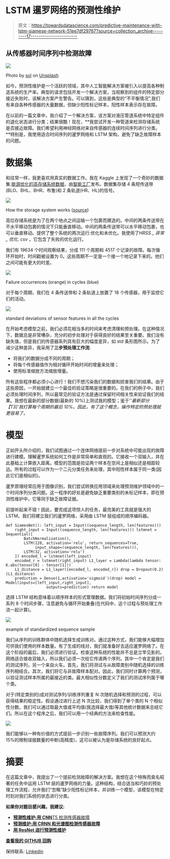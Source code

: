 # LSTM 暹罗网络的预测性维护

> 原文：<https://towardsdatascience.com/predictive-maintenance-with-lstm-siamese-network-51ee7df29767?source=collection_archive---------17----------------------->

## 从传感器时间序列中检测故障

![](img/9e94b45639e7a2a818be76ba8a211b71.png)

Photo by [sol](https://unsplash.com/@solimonster?utm_source=medium&utm_medium=referral) on [Unsplash](https://unsplash.com?utm_source=medium&utm_medium=referral)

如今，预测性维护是一个活跃的领域，其中人工智能解决方案被引入以提高各种制造系统的生产率。典型的请求包括开发一个解决方案，当观察到的组件的特定部分接近失败时，该解决方案产生警告。可以猜到，这些是典型的“不平衡情况”,我们有来自各种传感器的大量数据，但缺少阳性标记样本，阳性样本表示存在故障。

在以前的一篇文章中，我介绍了一个解决方案，该方案对液压管道系统中特定组件的退化状态进行分类；结果很酷！现在，**我尝试开发一种管道来检测存储系统是否接近故障。我们希望利用神经网络对来自传感器的连续时间序列进行分类。**特别是，我使用适合时间序列的暹罗网络和 LSTM 架构，避免了缺乏故障样本的问题。

# 数据集

和往常一样，我更喜欢用真实的数据工作。我在 Kaggle 上发现了一个奇妙的数据集:[能源优化的高存储系统数据](https://www.kaggle.com/inIT-OWL/high-storage-system-data-for-energy-optimization)，由[智能工厂](https://www.smartfactory-owl.de/index.php/en/)发布。数据集存储 4 条短传送带(BLO、BHL、BHR、布鲁)和 2 条轨道(HR、HL)的信号。

![](img/ee94f53e5abe0a8703b22779ac51a964.png)

How the storage system works ([source](https://www.kaggle.com/inIT-OWL/high-storage-system-data-for-energy-optimization))

高位存储系统是为了在两个地点之间运输一个包裹而建造的。中间的两条传送带在不水平移动包裹的情况下只能垂直移动。中间的两条传送带可以水平移动包裹，也可以垂直移动。提供了整个系统的两次运行:优化和未优化。我使用了*HRSS _ 异常 _ 优化. csv* ，它包含了失败的优化运行。

我们有 19634 个时间观察结果，分成 111 个周期和 4517 个记录的故障。每次循环开始时，时间戳被设置为 0。这些周期不一定是一个接一个地记录下来的。他们之间可能有更大的时差。

![](img/5b2f5e397742c8c4c777139b29e3c0b9.png)

Failure occurrences (orange) in cycles (blue)

对于每个周期，我们在 4 条传送带和 2 条轨道上放置了 18 个传感器，用于监控它们的活动。

![](img/a004861d9fceb43ff77578a315d94f06.png)

standard deviations of sensor features in all the cycles

在开始考虑模型之前，我们必须花相当多的时间来考虑清理和预处理。在这种情况下，数据总是非常嘈杂，充分的初步处理对于获得良好的结果至关重要。我们没有缺失值，但是我们的传感器系列具有巨大的幅度差异，如 std 条形图所示。为了减少这种差异，我采用了**三步预处理工作流**:

*   将我们的数据分成不同的周期；
*   将每个传感器值作为相对循环开始时间的增量来处理；
*   使用标准缩放方法缩放增量。

所有这些程序都必须小心进行！我们不想污染我们的数据和损害我们的结果。由于这些原因，一开始就建立一个最佳的验证策略是很重要的。在我们的例子中，我们必须处理时间序列，所以最常见的验证方法是通过保留时间相关性来验证我们的结果。我想在最新的部分数据(最新的 10%)上测试我的模型；鉴于'*'最新部分【T3]'我打算每个周期的最后 10%。因此，有了这个概念，操作特定的预处理就更容易了。*

# 模型

正如开头所介绍的，我们试图通过一个连体网络提前一步对系统中可能出现的故障进行建模。理解暹罗系统如何工作是非常简单和直观的。它接收一个双输入，并在此基础上计算嵌入距离。模型的范围是验证两个样本在空间上是相似还是相距较远。所有的过程可以作为一个二元分类任务来处理，其中阳性样本属于同一类(因此它们是相似的)。

暹罗原理经常应用于图像识别，我们尝试转换应用领域来处理预测维护领域中的一个时间序列分类问题。这一程序的好处是避免缺乏重要类别的未标记样本，即在预测性维护中，它等同于缺乏故障证据。

前提听起来不错！因此，要完成这项惊人的任务，最完美的工具就是强大的 LSTM。我们将建立我们的暹罗网络，采用由 LSTM 层组成的顺序编码器。

```
def SiamesNet(): left_input = Input((sequence_length, len(features)))
    right_input = Input((sequence_length, len(features))) lstmnet = Sequential([
        BatchNormalization(),
        LSTM(128, activation='relu', return_sequences=True,
             input_shape=(sequence_length, len(features))),
        LSTM(32, activation='relu')
    ]) encoded_l = lstmnet(left_input)
    encoded_r = lstmnet(right_input) L1_layer = Lambda(lambda tensor: K.abs(tensor[0] - tensor[1]))
    L1_distance = L1_layer([encoded_l, encoded_r]) drop = Dropout(0.2)(L1_distance)
    prediction = Dense(1,activation='sigmoid')(drop) model = Model(inputs=[left_input,right_input],
                  outputs=prediction) return model
```

选择 LSTM 结构意味着以顺序样本的形式管理数据。我们将初始时间序列分成一系列 8 个时间步骤，注意避免与循环开始重叠(在代码中，这个过程与预处理工作流一起计算)。

![](img/39d3ff878152bd30652f6cec6077e36e.png)

example of standardized sequence sample

我们从序列的训练群体中随机选择生成训练对。通过这种方式，我们能够大幅增加可供我们使用的样本数量。有了生成的线对，我们就准备好去适应暹罗网络了。在这个阶段的最后，我们必须进行验证。检查这种系统的性能并不总是立竿见影的。网络适合接收双输入，所以我们必须一次给它传递两个序列。其中一个肯定是我们的测试序列，另一个来自火车。首先，我们将测试与从故障类别中随机选择的训练序列相结合。其次，我们将它与非故障样本配对。因此，我们同时计算两个预测，以验证测试样本所属的最接近的类。最大相似性分数定义了我们的测试序列属于哪个类。

对于(特定类别的)成对测试序列/训练序列重复 N 次随机选择和预测的过程，可以获得结果的稳定性。假设通过进行上述 N 次比较，我们得到了单个类的 N 个相似性分数。我们可以通过取最大值或平均值(我选择最大值)等其他统计数据来总结它们。所以在这个程序之后，我们可以用一个经典的方法来检查性能。

![](img/e1a2c2806759ad5d337c615788f310fc.png)

我们能够以一种有价值的方式提前一步识别一些故障序列。我们可以预测大约 15%的限制误报数量的中断(高精度)，这可以被认为是存储系统的良好起点。

# 摘要

在这篇文章中，我提出了一个提前检测故障的解决方案。我想在这个特殊而臭名昭著的任务中运用 LSTM 层的暹罗网络的力量。这种结构，结合适当和巧妙的预处理工作流程，允许我们“忽略”缺少阳性标记样本，并训练一个模型，该模型在特定时刻对我们系统的状态进行分类。

**如果你对题目感兴趣，我建议:**

*   [**预测性维护:用 CNN**T5 检测传感器故障](/predictive-maintenance-detect-faultsfrom-sensors-with-cnn-6c6172613371)
*   [**预测维护:用 CRNN 和光谱图检测传感器故障**](/predictive-maintenance-detect-faults-from-sensors-with-crnn-and-spectrograms-e1e4f8c2385d)
*   [**用 ResNet 进行预测性维护**](https://medium.com/towards-data-science/predictive-maintenance-with-resnet-ebb4f4a0be3d)

[**查看我的 GITHUB 回购**](https://github.com/cerlymarco/MEDIUM_NoteBook)

保持联系: [Linkedin](https://www.linkedin.com/in/marco-cerliani-b0bba714b/)